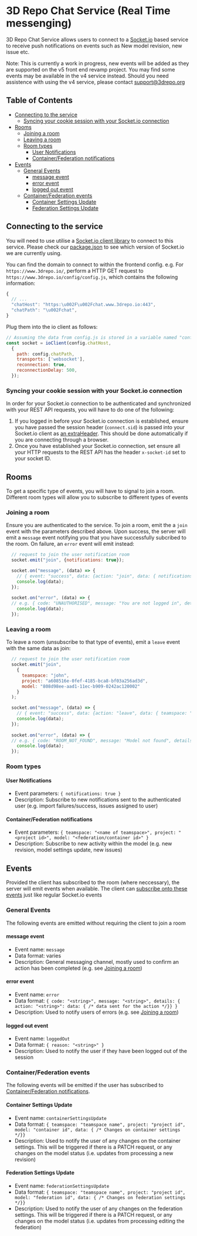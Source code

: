 # 3D Repo Chat Service (Real Time messenging)
3D Repo Chat Service allows users to connect to a [Socket.io](https://socket.io/) based service to receive push notifications on events such as New model revision, new issue etc.

Note: This is currently a work in progress, new events will be added as they are supported on the v5 front end revamp project. You may find some events may be available in the v4 service instead. Should you need assistence with using the v4 service, please contact support@3drepo.org

## Table of Contents
- [Connecting to the service](#connecting-to-the-service)
  * [Syncing your cookie session with your Socket.io connection](#syncing-your-cookie-session-with-your-socketio-connection)
- [Rooms](#rooms)
  * [Joining a room](#joining-a-room)
  * [Leaving a room](#leaving-a-room)
  * [Room types](#room-types)
    + [User Notifications](#user-notifications)
    + [Container/Federation notifications](#containerfederation-notifications)
- [Events](#events)
  * [General Events](#general-events)
    + [message event](#message-event)
    + [error event](#error-event)
    + [logged out event](#logged-out-event)
  * [Container/Federation events](#containerfederation-events)
    + [Container Settings Update](#container-settings-update)
    + [Federation Settings Update](#federation-settings-update)

## Connecting to the service
You will need to use utilise a [Socket.io client library](https://socket.io/docs/v4/client-installation/) to connect to this service. Please check our [package.json](../../../../package.json) to see which version of Socket.io we are currently using.

You can find the domain to connect to within the frontend config. e.g. For `https://www.3drepo.io/`, perform a HTTP GET request to `https://www.3drepo.io/config/config.js`, which contains the following information:
````js
{
  // ...
  "chatHost": "https:\u002F\u002Fchat.www.3drepo.io:443",
  "chatPath": "\u002Fchat",
}
````

Plug them into the io client as follows:
````js
// Assuming the data from config.js is stored in a variable named "config"...
const socket = ioClient(config.chatHost,
  {
    path: config.chatPath,
    transports: ['websocket'],
    reconnection: true,
    reconnectionDelay: 500,
  });
````

### Syncing your cookie session with your Socket.io connection
In order for your Socket.io connection to be authenticated and synchronized with your REST API requests, you will have to do one of the following:

1. If you logged in before your Socket.io connection is established, ensure you have passed the session header (`connect.sid`) is passed into your Socket.io client as [an extraHeader](https://socket.io/docs/v4/client-options/#extraheaders). This should be done automatically if you are connecting through a browser.
2. Once you have established your Socket.io connection, set ensure all your HTTP requests to the REST API has the header `x-socket-id` set to your socket ID.

## Rooms
To get a specific type of events, you will have to signal to join a room. Different room types will allow you to subscribe to different types of events

### Joining a room
Ensure you are authenticated to the service. To join a room, emit the a `join` event with the parameters described above. Upon success, the server will emit a `message` event notifying you that you have successfully subcribed to the room. On failure, an `error` event will emit instead:
````js
  // request to join the user notification room
  socket.emit("join", {notifications: true});

  socket.on("message", (data) => {
    // { event: "success", data: {action: "join", data: { notifications: true}}}
    console.log(data);     
  });
  
  socket.on("error", (data) => {
  // e.g. { code: "UNAUTHORISED", message: "You are not logged in", details: { action: "join", data: { notifications: true }} }
    console.log(data);
  });
````

### Leaving a room
To leave a room (unsubscribe to that type of events), emit a `leave` event with the same data as join:

````js
  // request to join the user notification room
  socket.emit("join", 
    { 
      teamspace: "john", 
      project: "a608516e-0fef-4185-bca8-bf03a256ad3d", 
      model: "808d98ee-aad1-11ec-b909-0242ac120002"
    }
  );

  socket.on("message", (data) => {
    // { event: "success", data: {action: "leave", data: { teamspace: "john", project: "a608516e-0fef-4185-bca8-bf03a256ad3d", model: "808d98ee-aad1-11ec-b909-0242ac120002"}}}
    console.log(data);     
  });
  
  socket.on("error", (data) => {
  // e.g. { code: "ROOM_NOT_FOUND", message: "Model not found", details: { teamspace: "john", project: "a608516e-0fef-4185-bca8-bf03a256ad3d", model: "808d98ee-aad1-11ec-b909-0242ac120002"}} }
    console.log(data);
  });
````
### Room types
#### User Notifications
  - Event parameters: `{ notifications: true }`
  - Description: Subscribe to new notifications sent to the authenticated user (e.g. import failures/success, issues assigned to user)

#### Container/Federation notifications
  - Event parameters: `{ teamspace: "<name of teamspace>", project: "<project id>", model: "<federation/container id>" }`
  - Description: Subscribe to new activity within the model (e.g. new revision, model settings update, new issues)

## Events
Provided the client has subscribed to the room (where neccessary), the server will emit events when available. The client can [subscribe onto these events](https://socket.io/docs/v4/client-api/#socketoneventname-callback) just like regular Socket.io events

### General Events
The following events are emitted without requiring the client to join a room

#### message event
  - Event name: `message`
  - Data format: varies
  - Description: General messaging channel, mostly used to confirm an action has been completed (e.g. see [Joining a room](#joining-a-room))
  
#### error event
  - Event name: `error`
  - Data format: `{ code: "<string>", message: "<string>", details: { action: "<string>": data: { /* data sent for the action */}} }`
  - Description: Used to notify users of errors (e.g. see [Joining a room](#joining-a-room))
  
#### logged out event
  - Event name: `loggedOut`
  - Data format: `{ reason: "<string>" }`
  - Description: Used to notify the user if they have been logged out of the session

### Container/Federation events
The following events will be emitted if the user has subscribed to [Container/Federation notifications](#containerfederation-notifications).

#### Container Settings Update
  - Event name: `containerSettingsUpdate`
  - Data format: `{ teamspace: "teamspace name", project: "project id", model: "container id", data: { /* Changes on container settings */}}`
  - Description: Used to notify the user of any changes on the container settings. This will be triggered if there is a PATCH request, or any changes on the model status (i.e. updates from processing a new revision)

#### Federation Settings Update
  - Event name: `federationSettingsUpdate`
  - Data format: `{ teamspace: "teamspace name", project: "project id", model: "federation id", data: { /* Changes on federation settings */}}`
  - Description: Used to notify the user of any changes on the federation settings. This will be triggered if there is a PATCH request, or any changes on the model status (i.e. updates from processing editing the federation)

 

